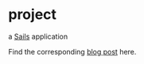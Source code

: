 # project

a [Sails](http://sailsjs.org) application

Find the corresponding [blog post](https://scotch.io/tutorials/build-a-sailsjs-app-from-api-to-authentication) here.
